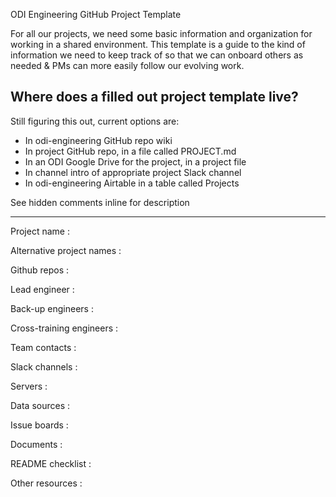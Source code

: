 ODI Engineering GitHub Project Template

For all our projects, we need some basic information and organization for working in a shared environment. This template is a guide to the kind of information we need to keep track of so that we can onboard others as needed & PMs can more easily follow our evolving work.

## Where does a filled out project template live?

Still figuring this out, current options are:
* In odi-engineering GitHub repo wiki
* In project GitHub repo, in a file called PROJECT.md
* In an ODI Google Drive for the project, in a project file
* In channel intro of appropriate project Slack channel 
* In odi-engineering Airtable in a table called Projects


See hidden comments inline for description

---

Project name
: 
<!-- :The most accurate name for a project you can come up with. 
covid19.ca.gov -->

Alternative project names
: 
<!-- :Projects in development are often referred to by multiple names. To help everyone 
connect the dots, please include alternative names. -->

Github repos
: 
<!-- :List of relevant github repos for this project -->

Lead engineer
: 
<!-- :Name of technical lead of the project -->

Back-up engineers
: 
<!-- :Name of backup lead engineer -->

Cross-training engineers
: 
<!-- :Engineers that are cross-trained or onboarding to the project -->

Team contacts
: 
<!-- :Names of who to check with on a project -->

Slack channels
: 
<!-- :Relevant Slack channels -->

Servers
: 
<!-- :Domains and Server assets used for this project -->

Data sources
: 
<!-- :What data sources are required. If needed you can create a data-package.json for the repo -->

Issue boards
: 
<!-- :What project issue boards or project management tools are used for this project? -->

Documents
: 
<!-- :Which documents folder (or Google Drive) is the appropriate one for this project? -->

README checklist
: 
<!-- :We are making a README template for better documenting our code. Is it filled out? -->

Other resources
: 
<!-- :Anything else? -->
